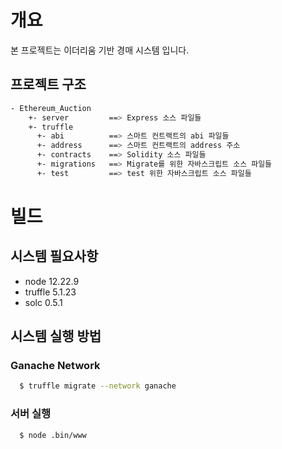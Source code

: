 # 개요
본 프로젝트는 이더리움 기반 경매 시스템 입니다.

## 프로젝트 구조
```bash
- Ethereum_Auction
    +- server         ==> Express 소스 파일들
    +- truffle 
      +- abi          ==> 스마트 컨트랙트의 abi 파일들
      +- address      ==> 스마트 컨트랙트의 address 주소
      +- contracts    ==> Solidity 소스 파일들
      +- migrations   ==> Migrate를 위한 자바스크립트 소스 파일들
      +- test         ==> test 위한 자바스크립트 소스 파일들
```

# 빌드
## 시스템 필요사항
* node 12.22.9
* truffle 5.1.23
* solc 0.5.1

## 시스템 실행 방법
### Ganache Network
```bash
  $ truffle migrate --network ganache
```

### 서버 실행
```bash
  $ node .bin/www
```
